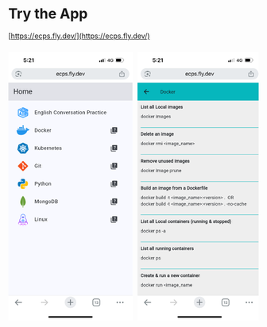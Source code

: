 # Try the App

[https://ecps.fly.dev/](https://ecps.fly.dev/)


<div style="display: flex; overflow-x: auto; gap: 10px; padding: 10px 0; white-space: nowrap;">
  <img src="images/IMG_2998.PNG" alt="ytdownload.png" style="width: 250px; height: auto; flex-shrink: 0;">
  <img src="images/IMG_2999.PNG" alt="ytdownload.png" style="width: 250px; height: auto; flex-shrink: 0;">
  <img src="images/IMG_3001.PNG" alt="ytdownload.png" style="width: 250px; height: auto; flex-shrink: 0;">
  <img src="images/IMG_3002.PNG" alt="ytdownload.png" style="width: 250px; height: auto; flex-shrink: 0;">
</div>